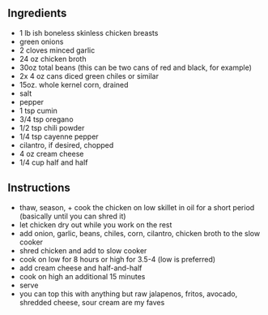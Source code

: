 ## Ingredients

- 1 lb ish boneless skinless chicken breasts
- green onions
- 2 cloves minced garlic
- 24 oz chicken broth
- 30oz total beans (this can be two cans of red and black, for example)
- 2x 4 oz cans diced green chiles or similar
- 15oz. whole kernel corn, drained
- salt
- pepper
- 1 tsp cumin
- 3/4 tsp oregano
- 1/2 tsp chili powder
- 1/4 tsp cayenne pepper
- cilantro, if desired, chopped
- 4 oz cream cheese
- 1/4 cup half and half

## Instructions

- thaw, season, + cook the chicken on low skillet in oil for a short period (basically until you can shred it)
- let chicken dry out while you work on the rest
- add onion, garlic, beans, chiles, corn, cilantro, chicken broth to the slow cooker
- shred chicken and add to slow cooker
- cook on low for 8 hours or high for 3.5-4 (low is preferred)
- add cream cheese and half-and-half
- cook on high an additional 15 minutes
- serve
- you can top this with anything but raw jalapenos, fritos, avocado, shredded cheese, sour cream are my faves
